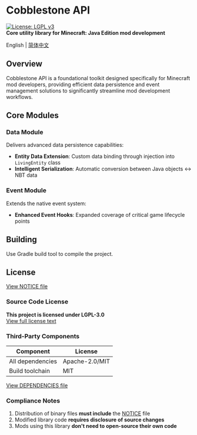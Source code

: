 # Cobblestone API
[![License: LGPL v3](https://img.shields.io/badge/License-LGPL_v3-blue.svg)](https://www.gnu.org/licenses/lgpl-3.0)  
**Core utility library for Minecraft: Java Edition mod development**

English | [简体中文](README.zh_CN.md)

## Overview
Cobblestone API is a foundational toolkit designed specifically for Minecraft mod developers, providing efficient data persistence and event management solutions to significantly streamline mod development workflows.

## Core Modules
### Data Module
Delivers advanced data persistence capabilities:
- **Entity Data Extension**: Custom data binding through injection into `LivingEntity` class
- **Intelligent Serialization**: Automatic conversion between Java objects ↔ NBT data

### Event Module
Extends the native event system:
- **Enhanced Event Hooks**: Expanded coverage of critical game lifecycle points

## Building
Use Gradle build tool to compile the project.

## License
[View NOTICE file](NOTICE)
### Source Code License
**This project is licensed under LGPL-3.0**  
[View full license text](LICENSE)

### Third-Party Components
| Component        | License        |
|------------------|----------------|
| All dependencies | Apache-2.0/MIT |
| Build toolchain  | MIT            |
[View DEPENDENCIES file](DEPENDENCIES)

### Compliance Notes
1. Distribution of binary files **must include** the [NOTICE](NOTICE) file
2. Modified library code **requires disclosure of source changes**
3. Mods using this library **don't need to open-source their own code**